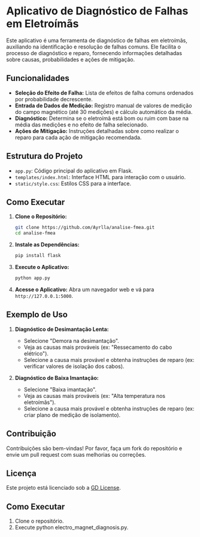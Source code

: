# Aplicativo de Diagnóstico de Falhas em Eletroímãs

Este aplicativo é uma ferramenta de diagnóstico de falhas em eletroímãs, auxiliando na identificação e resolução de falhas comuns. Ele facilita o processo de diagnóstico e reparo, fornecendo informações detalhadas sobre causas, probabilidades e ações de mitigação.

## Funcionalidades

- **Seleção do Efeito de Falha:** Lista de efeitos de falha comuns ordenados por probabilidade decrescente.
- **Entrada de Dados de Medição:** Registro manual de valores de medição do campo magnético (até 30 medições) e cálculo automático da média.
- **Diagnóstico:** Determina se o eletroímã está bom ou ruim com base na média das medições e no efeito de falha selecionado.
- **Ações de Mitigação:** Instruções detalhadas sobre como realizar o reparo para cada ação de mitigação recomendada.

## Estrutura do Projeto

- `app.py`: Código principal do aplicativo em Flask.
- `templates/index.html`: Interface HTML para interação com o usuário.
- `static/style.css`: Estilos CSS para a interface.

## Como Executar

1. **Clone o Repositório:**
    ```bash
    git clone https://github.com/Ayrlla/analise-fmea.git
    cd analise-fmea
    ```

2. **Instale as Dependências:**
    ```bash
    pip install flask
    ```

3. **Execute o Aplicativo:**
    ```bash
    python app.py
    ```

4. **Acesse o Aplicativo:**
    Abra um navegador web e vá para `http://127.0.0.1:5000`.

## Exemplo de Uso

1. **Diagnóstico de Desimantação Lenta:**
    - Selecione "Demora na desimantação".
    - Veja as causas mais prováveis (ex: "Ressecamento do cabo elétrico").
    - Selecione a causa mais provável e obtenha instruções de reparo (ex: verificar valores de isolação dos cabos).

2. **Diagnóstico de Baixa Imantação:**
    - Selecione "Baixa imantação".
    - Veja as causas mais prováveis (ex: "Alta temperatura nos eletroímãs").
    - Selecione a causa mais provável e obtenha instruções de reparo (ex: criar plano de medição de isolamento).

## Contribuição

Contribuições são bem-vindas! Por favor, faça um fork do repositório e envie um pull request com suas melhorias ou correções.

## Licença

Este projeto está licenciado sob a [GD License](LICENSE).


## Como Executar

1. Clone o repositório.
2. Execute python electro_magnet_diagnosis.py.
